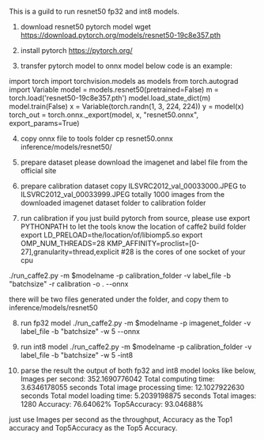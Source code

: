 This is a guild to run resnet50 fp32 and int8 models.

1. download resnet50 pytorch model
wget https://download.pytorch.org/models/resnet50-19c8e357.pth 

2. install pytorch
https://pytorch.org/

3. transfer pytorch model to onnx model
below code is an example:

import torch
import torchvision.models as models
from torch.autograd import Variable
model = models.resnet50(pretrained=False)
m = torch.load('resnet50-19c8e357.pth')
model.load_state_dict(m)
model.train(False)
x = Variable(torch.randn(1, 3, 224, 224))
y = model(x)
torch_out = torch.onnx._export(model, 
                         x,
                         "resnet50.onnx",
                         export_params=True)

4. copy onnx file to tools folder
cp resnet50.onnx inference/models/resnet50/

5. prepare dataset
please download the imagenet and label file from the official site

6. prepare calibration dataset
copy ILSVRC2012_val_00033000.JPEG to ILSVRC2012_val_00033999.JPEG totally 1000 images from the downloaded imagenet dataset folder to calibration folder

7. run calibration
if you just build pytorch from source, please use export PYTHONPATH to let the tools know the location of caffe2 build folder
export LD_PRELOAD=the/location/of/libiomp5.so
export OMP_NUM_THREADS=28  KMP_AFFINITY=proclist=[0-27],granularity=thread,explicit #28 is the cores of one socket of your cpu

./run_caffe2.py -m $modelname -p calibration_folder  -v label_file  -b "batchsize"  -r calibration -o . --onnx

there will be two files generated under the folder, and copy them to inference/models/resnet50

8. run fp32 model
./run_caffe2.py -m $modelname -p imagenet_folder  -v label_file  -b "batchsize" -w 5  --onnx

9. run int8 model
./run_caffe2.py -m $modelname -p calibration_folder  -v label_file  -b "batchsize"  -w 5  -int8

10. parse the result
the output of both fp32 and int8 model looks like below,
Images per second: 352.1690776042
Total computing time: 3.6346178055 seconds
Total image processing time: 12.1027922630 seconds
Total model loading time: 5.2039198875 seconds
Total images: 1280
Accuracy: 76.64062%
Top5Accuracy: 93.04688%

just use Images per second as the throughput, Accuracy as the Top1 accuracy and Top5Accuracy as the Top5 Accuracy. 

